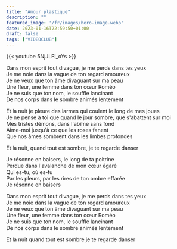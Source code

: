 ```yaml
---
title: "Amour plastique"
description: ""
featured_image: '/fr/images/hero-image.webp'
date: 2023-01-16T22:59:50+01:00
draft: false
tags: ["VIDEOCLUB"]
---
```


{{< youtube 5NjJLFI_oYs >}}

Dans mon esprit tout divague, je me perds dans tes yeux  
Je me noie dans la vague de ton regard amoureux  
Je ne veux que ton âme divaguant sur ma peau  
Une fleur, une femme dans ton cœur Roméo  
Je ne suis que ton nom, le souffle lancinant  
De nos corps dans le sombre animés lentement

Et la nuit je pleure des larmes qui coulent le long de mes joues  
Je ne pense à toi que quand le jour sombre, que s'abattent sur moi  
Mes tristes démons, dans l'abîme sans fond  
Aime-moi jusqu'à ce que les roses fanent  
Que nos âmes sombrent dans les limbes profondes

Et la nuit, quand tout est sombre, je te regarde danser

Je résonne en baisers, le long de ta poitrine  
Perdue dans l'avalanche de mon cœur égaré  
Qui es-tu, où es-tu  
Par les pleurs, par les rires de ton ombre effarée  
Je résonne en baisers

Dans mon esprit tout divague, je me perds dans tes yeux  
Je me noie dans la vague de ton regard amoureux  
Je ne veux que ton âme divaguant sur ma peau  
Une fleur, une femme dans ton cœur Roméo  
Je ne suis que ton nom, le souffle lancinant  
De nos corps dans le sombre animés lentement

Et la nuit quand tout est sombre je te regarde danser
